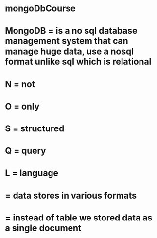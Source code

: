 # mongoDbCourse

# MongoDB = is a no sql database management system that can manage huge data, use a nosql format unlike sql which is relational

# N = not 
# O = only
# S = structured
# Q = query
# L = language
# = data stores in various formats
# = instead of table we stored data as a single document
